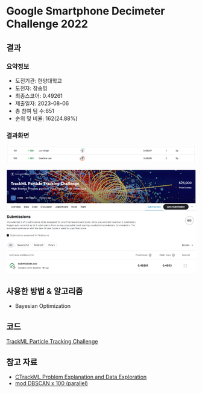 # Google Smartphone Decimeter Challenge 2022

## 결과

### 요약정보

- 도전기관: 한양대학교
- 도전자: 장송밍
- 최종스코어: 0.49261
- 제출일자: 2023-08-06
- 총 참여 팀 수:651
- 순위 및 비율: 162(24.88%)

### 결과화면

![leaderboard](./img/leaderboard.png)

![score](./img/score.png)

## 사용한 방법 & 알고리즘

- Bayesian Optimization

## 코드

[TrackML Particle Tracking Challenge](./trackml-particle-identification.R)

## 참고 자료

- [CTrackML Problem Explanation and Data Exploration](https://www.kaggle.com/code/wesamelshamy/trackml-problem-explanation-and-data-exploration)
- [mod DBSCAN x 100 (parallel)](https://www.kaggle.com/code/sionek/mod-dbscan-x-100-parallel)


